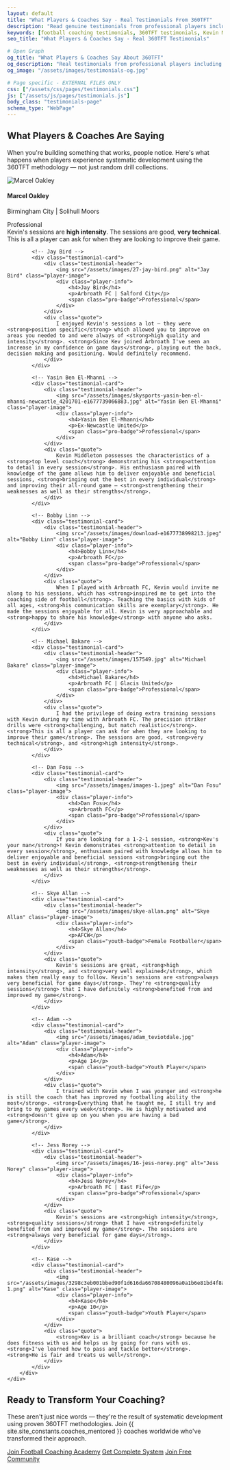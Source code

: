 ```yaml
---
layout: default
title: "What Players & Coaches Say - Real Testimonials From 360TFT"
description: "Read genuine testimonials from professional players including Marcel Oakley (Birmingham City), Jay Bird (Arbroath FC), and Yasin Ben El-Mhanni (Ex-Newcastle United)."
keywords: [football coaching testimonials, 360TFT testimonials, Kevin Middleton reviews, professional player testimonials, coaching success stories]
seo_title: "What Players & Coaches Say - Real 360TFT Testimonials"

# Open Graph
og_title: "What Players & Coaches Say About 360TFT"
og_description: "Real testimonials from professional players including Birmingham City, Arbroath FC, and Ex-Newcastle United players."
og_image: "/assets/images/testimonials-og.jpg"

# Page specific - EXTERNAL FILES ONLY
css: ["/assets/css/pages/testimonials.css"]
js: ["/assets/js/pages/testimonials.js"]
body_class: "testimonials-page"
schema_type: "WebPage"
---
```


<!-- Hero Section -->
<section class="hero hero-testimonials">
    <div class="container">
        <div class="hero-content">
            <h1>What Players & Coaches Are Saying</h1>
            <p class="hero-subtitle">When you're building something that works, people notice. Here's what happens when players experience systematic development using the 360TFT methodology — not just random drill collections.</p>
        </div>
    </div>
</section>

<!-- Testimonials Grid -->
<section class="testimonials-section">
    <div class="container">
        <div class="testimonials-grid">
            <!-- Marcel Oakley -->
            <div class="testimonial-card">
                <div class="testimonial-header">
                    <img src="/assets/images/images.jpeg" alt="Marcel Oakley" class="player-image">
                    <div class="player-info">
                        <h4>Marcel Oakley</h4>
                        <p>Birmingham City | Solihull Moors</p>
                        <span class="pro-badge">Professional</span>
                    </div>
                </div>
                <div class="quote">
                    Kevin's sessions are <strong>high intensity</strong>. The sessions are good, <strong>very technical</strong>. This is all a player can ask for when they are looking to improve their game.
                </div>
            </div>
            
            <!-- Jay Bird -->
            <div class="testimonial-card">
                <div class="testimonial-header">
                    <img src="/assets/images/27-jay-bird.png" alt="Jay Bird" class="player-image">
                    <div class="player-info">
                        <h4>Jay Bird</h4>
                        <p>Arbroath FC | Salford City</p>
                        <span class="pro-badge">Professional</span>
                    </div>
                </div>
                <div class="quote">
                    I enjoyed Kevin's sessions a lot — they were <strong>position specific</strong> which allowed you to improve on areas you needed to and were always of <strong>high quality and intensity</strong>. <strong>Since Kev joined Arbroath I've seen an increase in my confidence on game days</strong>, playing out the back, decision making and positioning. Would definitely recommend.
                </div>
            </div>
            
            <!-- Yasin Ben El-Mhanni -->
            <div class="testimonial-card">
                <div class="testimonial-header">
                    <img src="/assets/images/skysports-yasin-ben-el-mhanni-newcastle_4201701-e1677739066883.jpg" alt="Yasin Ben El-Mhanni" class="player-image">
                    <div class="player-info">
                        <h4>Yasin Ben El-Mhanni</h4>
                        <p>Ex-Newcastle United</p>
                        <span class="pro-badge">Professional</span>
                    </div>
                </div>
                <div class="quote">
                    Kevin Middleton possesses the characteristics of a <strong>top level coach</strong> demonstrating his <strong>attention to detail in every session</strong>. His enthusiasm paired with knowledge of the game allows him to deliver enjoyable and beneficial sessions, <strong>bringing out the best in every individual</strong> and improving their all-round game — <strong>strengthening their weaknesses as well as their strengths</strong>.
                </div>
            </div>
            
            <!-- Bobby Linn -->
            <div class="testimonial-card">
                <div class="testimonial-header">
                    <img src="/assets/images/download-e1677738998213.jpeg" alt="Bobby Linn" class="player-image">
                    <div class="player-info">
                        <h4>Bobby Linn</h4>
                        <p>Arbroath FC</p>
                        <span class="pro-badge">Professional</span>
                    </div>
                </div>
                <div class="quote">
                    When I played with Arbroath FC, Kevin would invite me along to his sessions, which has <strong>inspired me to get into the coaching side of football</strong>. Teaching the basics with kids of all ages, <strong>his communication skills are exemplary</strong>. He made the sessions enjoyable for all. Kevin is very approachable and <strong>happy to share his knowledge</strong> with anyone who asks.
                </div>
            </div>
            
            <!-- Michael Bakare -->
            <div class="testimonial-card">
                <div class="testimonial-header">
                    <img src="/assets/images/157549.jpg" alt="Michael Bakare" class="player-image">
                    <div class="player-info">
                        <h4>Michael Bakare</h4>
                        <p>Arbroath FC | Glacis United</p>
                        <span class="pro-badge">Professional</span>
                    </div>
                </div>
                <div class="quote">
                    I had the privilege of doing extra training sessions with Kevin during my time with Arbroath FC. The precision striker drills were <strong>challenging, but match realistic</strong>. <strong>This is all a player can ask for when they are looking to improve their game</strong>. The sessions are good, <strong>very technical</strong>, and <strong>high intensity</strong>.
                </div>
            </div>
            
            <!-- Dan Fosu -->
            <div class="testimonial-card">
                <div class="testimonial-header">
                    <img src="/assets/images/images-1.jpeg" alt="Dan Fosu" class="player-image">
                    <div class="player-info">
                        <h4>Dan Fosu</h4>
                        <p>Arbroath FC</p>
                        <span class="pro-badge">Professional</span>
                    </div>
                </div>
                <div class="quote">
                    If you are looking for a 1-2-1 session, <strong>Kev's your man</strong>! Kevin demonstrates <strong>attention to detail in every session</strong>, enthusiasm paired with knowledge allows him to deliver enjoyable and beneficial sessions <strong>bringing out the best in every individual</strong>, <strong>strengthening their weaknesses as well as their strengths</strong>.
                </div>
            </div>
            
            <!-- Skye Allan -->
            <div class="testimonial-card">
                <div class="testimonial-header">
                    <img src="/assets/images/skye-allan.png" alt="Skye Allan" class="player-image">
                    <div class="player-info">
                        <h4>Skye Allan</h4>
                        <p>AFCW</p>
                        <span class="youth-badge">Female Footballer</span>
                    </div>
                </div>
                <div class="quote">
                    Kevin's sessions are great, <strong>high intensity</strong>, and <strong>very well explained</strong>, which makes them really easy to follow. Kevin's sessions are <strong>always very beneficial for game days</strong>. They're <strong>quality sessions</strong> that I have definitely <strong>benefited from and improved my game</strong>.
                </div>
            </div>
            
            <!-- Adam -->
            <div class="testimonial-card">
                <div class="testimonial-header">
                    <img src="/assets/images/adam_teviotdale.jpg" alt="Adam" class="player-image">
                    <div class="player-info">
                        <h4>Adam</h4>
                        <p>Age 14</p>
                        <span class="youth-badge">Youth Player</span>
                    </div>
                </div>
                <div class="quote">
                    I trained with Kevin when I was younger and <strong>he is still the coach that has improved my footballing ability the most</strong>. <strong>Everything that he taught me, I still try and bring to my games every week</strong>. He is highly motivated and <strong>doesn't give up on you when you are having a bad game</strong>.
                </div>
            </div>
            
            <!-- Jess Norey -->
            <div class="testimonial-card">
                <div class="testimonial-header">
                    <img src="/assets/images/16-jess-norey.png" alt="Jess Norey" class="player-image">
                    <div class="player-info">
                        <h4>Jess Norey</h4>
                        <p>Arbroath FC | East Fife</p>
                        <span class="pro-badge">Professional</span>
                    </div>
                </div>
                <div class="quote">
                    Kevin's sessions are <strong>high intensity</strong>, <strong>quality sessions</strong> that I have <strong>definitely benefited from and improved my game</strong>. The sessions are <strong>always very beneficial for game days</strong>.
                </div>
            </div>
            
            <!-- Kase -->
            <div class="testimonial-card">
                <div class="testimonial-header">
                    <img src="/assets/images/3298c3eb001bbed90f1d616da66708480096a0a1b6e81bd4f8a2d6e9b831d301-1.png" alt="Kase" class="player-image">
                    <div class="player-info">
                        <h4>Kase</h4>
                        <p>Age 10</p>
                        <span class="youth-badge">Youth Player</span>
                    </div>
                </div>
                <div class="quote">
                    <strong>Kev is a brilliant coach</strong> because he does fitness with us and helps us by going for runs with us. <strong>I've learned how to pass and tackle better</strong>. <strong>He is fair and treats us well</strong>.
                </div>
            </div>
        </div>
    </div>
</section>

<!-- CTA Section -->
<section class="cta-section">
    <div class="container">
        <h2>Ready to Transform Your Coaching?</h2>
        <p>These aren't just nice words — they're the result of systematic development using proven 360TFT methodologies. Join {{ site.site_constants.coaches_mentored }} coaches worldwide who've transformed their approach.</p>
        <div class="cta-buttons">
            <a href="{{ site.purchase_links.academy }}" class="cta-button">Join Football Coaching Academy</a>
            <a href="{{ site.purchase_links.complete_system }}" class="cta-button secondary-button">Get Complete System</a>
            <a href="https://www.skool.com/360tft-6754" class="cta-button">Join Free Community</a>
        </div>
    </div>
</section>